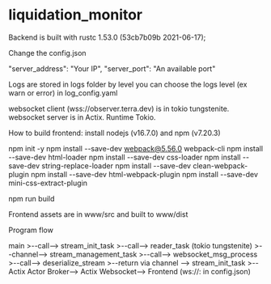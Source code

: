 # liquidation_monitor

Backend is built with rustc 1.53.0 (53cb7b09b 2021-06-17);

Change the config.json

"server_address": "Your IP",
"server_port": "An available port"


Logs are stored in logs folder by level
you can choose the logs level (ex warn or error) in log_config.yaml

websocket client (wss://observer.terra.dev) is in tokio tungstenite.
websocket server is in Actix.
Runtime Tokio.

How to build frontend:
install nodejs (v16.7.0) and npm (v7.20.3)

npm init -y
npm install --save-dev webpack@5.56.0 webpack-cli
npm install --save-dev html-loader
npm install --save-dev css-loader
npm install --save-dev string-replace-loader
npm install --save-dev clean-webpack-plugin
npm install --save-dev html-webpack-plugin
npm install --save-dev mini-css-extract-plugin

npm run build

Frontend assets are in www/src and built to www/dist

Program flow

main >--call--> 
stream_init_task >--call--> 
reader_task (tokio tungstenite) >--channel-->
stream_management_task >--call--> 
websocket_msg_process >--call--> 
deserialize_stream >--return via channel --> 
stream_init_task  >-- Actix Actor Broker--> 
Actix Websocket--> Frontend (ws://<YOUR IP>:<PORT> in config.json)